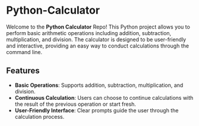 # Python-Calculator
Welcome to the **Python Calculator** Repo! This Python project allows you to perform basic arithmetic operations including addition, subtraction, multiplication, and division. The calculator is designed to be user-friendly and interactive, providing an easy way to conduct calculations through the command line.

## Features

- **Basic Operations**: Supports addition, subtraction, multiplication, and division.
- **Continuous Calculation**: Users can choose to continue calculations with the result of the previous operation or start fresh.
- **User-Friendly Interface**: Clear prompts guide the user through the calculation process.
